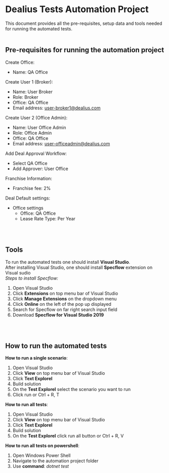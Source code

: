 # Dealius Tests Automation Project
This document provides all the pre-requisites, setup data and tools needed for running the automated tests.  
<br>
  
## Pre-requisites for running the automation project
Create Office:
- Name: QA Office  

Create User 1 (Broker):
- Name: User Broker
- Role: Broker
- Office: QA Office
- Email address: user-broker1@dealius.com  

Create User 2 (Office Admin):
- Name: User Office Admin
- Role: Office Admin
- Office: QA Office
- Email address: user-officeadmin@dealius.com  

Add Deal Approval Workflow:
- Select QA Office
- Add Approver: User Office  

Franchise Information:
- Franchise fee: 2%  

Deal Default settings:
- Office settings
    - Office: QA Office
    - Lease Rate Type: Per Year  
<br>
<br>

## Tools

To run the automated tests one should install **Visual Studio**.  
After installing Visual Studio, one should install **Specflow** extension on Visual sudio  
*Steps to install Specflow:*
1. Open Visual Studio
2. Click **Extensions** on top menu bar of Visual Studio
3. Click **Manage Extensions** on the dropdown menu
4. Click **Online** on the left of the pop up displayed
5. Search for Specflow on far right search input field
6. Download **Specflow for Visual Studio 2019**  
<br>
<br>

## How to run the automated tests
**How to run a single scenario**:
1. Open Visual Studio
2. Click **View** on top menu bar of Visual Studio
3. Click **Text Explorel**
4. Build solution
5. On the **Test Explorel** select the scenario you want to run
6. Click run or Ctrl + R, T  

**How to run all tests**:
1. Open Visual Studio
2. Click **View** on top menu bar of Visual Studio
3. Click **Text Explorel**
4. Build solution
5. On the **Test Explorel** click run all button or Ctrl + R, V

**How to run all tests on powershell**:
1. Open Windows Power Shell
2. Navigate to the automation project folder
3. Use **command**: *dotnet test*
